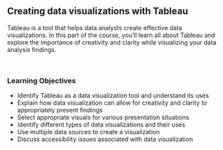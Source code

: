 ## Creating data visualizations with Tableau

Tableau is a tool that helps data analysts create effective data visualizations. In this part of the course, you’ll learn all about Tableau and explore the importance of creativity and clarity while visualizing your data analysis findings.

&nbsp;

### Learning Objectives

* Identify Tableau as a data visualization tool and understand its uses
* Explain how data visualization can allow for creativity and clarity to appropriately present findings
* Select appropriate visuals for various presentation situations
* Identify different types of data visualizations and their uses
* Use multiple data sources to create a visualization
* Discuss accessibility issues associated with data visualization